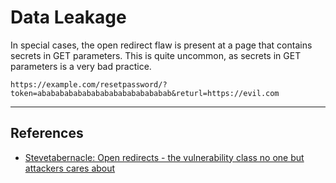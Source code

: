 # Data Leakage

In special cases, the open redirect flaw is present at a page that contains secrets in GET parameters. This is quite uncommon, as secrets in GET parameters is a very bad practice.

```
https://example.com/resetpassword/?token=ababababababababababababababab&returl=https://evil.com
```

---
## References

- [Stevetabernacle: Open redirects - the vulnerability class no one but attackers cares about](https://web.archive.org/web/20190104183245/https://stevetabernacle.github.io/blog/open-redirects-the-vulnerability-class-no-one-but-attackers-cares-about/)